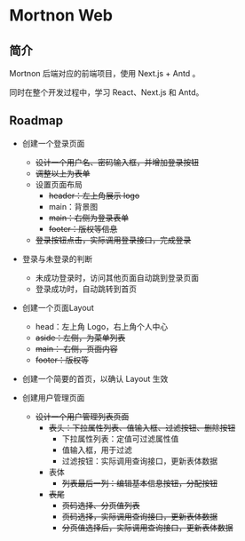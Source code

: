 # Mortnon Web

## 简介

Mortnon 后端对应的前端项目，使用 Next.js + Antd 。

同时在整个开发过程中，学习 React、Next.js 和 Antd。

## Roadmap

- 创建一个登录页面
  - ~~设计一个用户名、密码输入框，并增加登录按钮~~
  - ~~调整以上为表单~~
  - 设置页面布局
    - ~~header：左上角展示 logo~~
    - main：背景图
    - ~~main：右侧为登录表单~~
    - ~~footer：版权等信息~~
  - ~~登录按钮点击，实际调用登录接口，完成登录~~

- 登录与未登录的判断
  - 未成功登录时，访问其他页面自动跳到登录页面
  - 登录成功时，自动跳转到首页

- 创建一个页面Layout
  - head：左上角 Logo，右上角个人中心
  - ~~aside：左侧，为菜单列表~~
  - ~~main： 右侧，页面内容~~
  - ~~footer：版权等~~

- 创建一个简要的首页，以确认 Layout 生效

- 创建用户管理页面
  - ~~设计一个用户管理列表页面~~
    - ~~表头：下拉属性列表、值输入框、过滤按钮、删除按钮~~
      - 下拉属性列表：定值可过滤属性值
      - 值输入框，用于过滤
      - 过滤按钮：实际调用查询接口，更新表体数据
    - 表体
      - ~~列表最后一列：编辑基本信息按钮，分配按钮~~
    - ~~表尾~~
      - ~~页码选择、分页值列表~~
      - ~~页码选择，实际调用查询接口，更新表体数据~~
      - ~~分页值选择后，实际调用查询接口，更新表体数据~~
